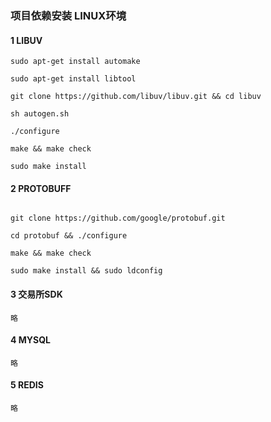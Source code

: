 ###  项目依赖安装 LINUX环境

#### 1 LIBUV

```text
sudo apt-get install automake

sudo apt-get install libtool

git clone https://github.com/libuv/libuv.git && cd libuv

sh autogen.sh

./configure

make && make check

sudo make install
```

#### 2 PROTOBUFF

```text

git clone https://github.com/google/protobuf.git

cd protobuf && ./configure

make && make check

sudo make install && sudo ldconfig

```

#### 3 交易所SDK

```text
略
```

#### 4 MYSQL

```text
略
```

#### 5 REDIS

```text
略
```
